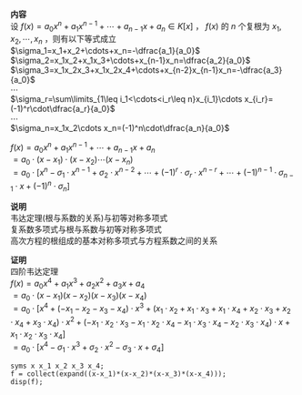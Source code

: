 **内容**  
设 $f(x)=a_0x^n+a_1x^{n-1}+\cdots+a_{n-1}x+a_n\in K[x]$ ， $f(x)$ 的 $n$ 个复根为 $x_1,x_2,\cdots,x_n$ ，则有以下等式成立  
 $\sigma_1=x_1+x_2+\cdots+x_n=-\dfrac{a_1}{a_0}$  
 $\sigma_2=x_1x_2+x_1x_3+\cdots+x_{n-1}x_n=\dfrac{a_2}{a_0}$  
 $\sigma_3=x_1x_2x_3+x_1x_2x_4+\cdots+x_{n-2}x_{n-1}x_n=-\dfrac{a_3}{a_0}$  
 $\cdots$  
 $\sigma_r=\sum\limits_{1\leq i_1<\cdots<i_r\leq n}x_{i_1}\cdots x_{i_r}=(-1)^r\cdot\dfrac{a_r}{a_0}$  
 $\cdots$  
 $\sigma_n=x_1x_2\cdots x_n=(-1)^n\cdot\dfrac{a_n}{a_0}$  
  
 $f(x)=a_0x^n+a_1x^{n-1}+\cdots+a_{n-1}x+a_n$  
 $=a_0\cdot(x-x_1)\cdot(x-x_2)\cdots(x-x_n)$  
 $=a_0\cdot[x^n-\sigma_1\cdot x^{n-1}+\sigma_2\cdot x^{n-2}+\cdots+(-1)^r\cdot\sigma_r\cdot x^{n-r}+\cdots+(-1)^{n-1}\cdot\sigma_{n-1}\cdot x+(-1)^n\cdot\sigma_n]$  
  
**说明**  
韦达定理(根与系数的关系)与初等对称多项式  
复系数多项式与根与系数与初等对称多项式  
高次方程的根组成的基本对称多项式与方程系数之间的关系  
  
**证明**  
四阶韦达定理  
 $f(x)=a_0x^4+a_1x^3+a_2x^2+a_3x+a_4$  
 $=a_0\cdot(x-x_1)(x-x_2)(x-x_3)(x-x_4)$  
 $=a_0\cdot[x^4+(-x_1-x_2-x_3-x_4)\cdot x^3+(x_1\cdot x_2+x_1\cdot x_3+x_1\cdot x_4+x_2\cdot x_3+x_2\cdot x_4+x_3\cdot x_4)\cdot x^2+(-x_1\cdot x_2\cdot x_3-x_1\cdot x_2\cdot x_4-x_1\cdot x_3\cdot x_4-x_2\cdot x_3\cdot x_4)\cdot x+x_1\cdot x_2\cdot x_3\cdot x_4]$  
 $=a_0\cdot[x^4-\sigma_1\cdot x^3+\sigma_2\cdot x^2-\sigma_3\cdot x+\sigma_4]$  
```  
syms x x_1 x_2 x_3 x_4;  
f = collect(expand((x-x_1)*(x-x_2)*(x-x_3)*(x-x_4)));  
disp(f);  
```  
